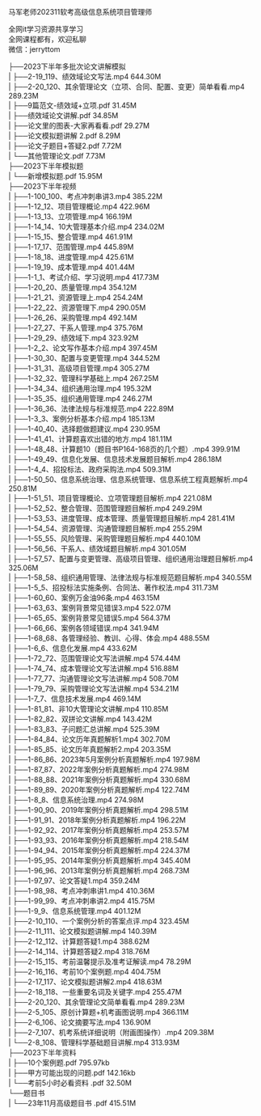 马军老师202311软考高级信息系统项目管理师

全网it学习资源共享学习<br>全网课程都有，欢迎私聊<br>微信：jerryttom<br>

├──2023下半年多批次论文讲解模拟<br> | ├──2-19_119、绩效域论文写法.mp4 644.30M<br> | ├──2-20_120、其余管理论文（立项、合同、配置、变更）简单看看.mp4 289.23M<br> | ├──9篇范文-绩效域+立项.pdf 31.45M<br> | ├──绩效域论文讲解.pdf 34.85M<br> | ├──论文里的图表-大家再看看.pdf 29.27M<br> | ├──论文模拟题讲解 2.pdf 8.29M<br> | ├──论文子题目+答疑2.pdf 7.72M<br> | └──其他管理论文.pdf 7.73M<br> ├──2023下半年模拟题<br> | └──新增模拟题.pdf 15.95M<br> ├──2023下半年视频<br> | ├──1-100_100、考点冲刺串讲3.mp4 385.22M<br> | ├──1-12_12、项目管理概论.mp4 422.96M<br> | ├──1-13_13、立项管理.mp4 166.19M<br> | ├──1-14_14、10大管理基本介绍.mp4 234.02M<br> | ├──1-15_15、整合管理.mp4 461.91M<br> | ├──1-17_17、范围管理.mp4 445.89M<br> | ├──1-18_18、进度管理.mp4 425.61M<br> | ├──1-19_19、成本管理.mp4 401.44M<br> | ├──1-1_1、考试介绍、学习说明.mp4 417.73M<br> | ├──1-20_20、质量管理.mp4 354.12M<br> | ├──1-21_21、资源管理上.mp4 254.24M<br> | ├──1-22_22、资源管理下.mp4 290.05M<br> | ├──1-26_26、采购管理.mp4 492.14M<br> | ├──1-27_27、干系人管理.mp4 375.76M<br> | ├──1-29_29、绩效域下.mp4 323.92M<br> | ├──1-2_2、论文写作基本介绍.mp4 397.45M<br> | ├──1-30_30、配置与变更管理.mp4 344.52M<br> | ├──1-31_31、高级项目管理.mp4 305.27M<br> | ├──1-32_32、管理科学基础上.mp4 267.25M<br> | ├──1-34_34、组织通用治理.mp4 195.32M<br> | ├──1-35_35、组织通用管理.mp4 246.27M<br> | ├──1-36_36、法律法规与标准规范.mp4 222.89M<br> | ├──1-3_3、案例分析基本介绍.mp4 185.13M<br> | ├──1-40_40、选择题做题建议.mp4 230.95M<br> | ├──1-41_41、计算题喜欢出错的地方.mp4 181.11M<br> | ├──1-48_48、计算题10（题目书P164-168页的几个题）.mp4 399.91M<br> | ├──1-49_49、信息化发展、信息技术发展题目解析.mp4 286.18M<br> | ├──1-4_4、招投标法、政府采购法.mp4 509.31M<br> | ├──1-50_50、信息系统治理、信息系统管理、信息系统工程真题解析.mp4 250.81M<br> | ├──1-51_51、项目管理概论、立项管理题目解析.mp4 221.08M<br> | ├──1-52_52、整合管理、范围管理题目解析.mp4 249.29M<br> | ├──1-53_53、进度管理、成本管理、质量管理题目解析.mp4 281.41M<br> | ├──1-54_54、资源管理、沟通管理题目解析.mp4 255.29M<br> | ├──1-55_55、风险管理、采购管理题目解析.mp4 440.10M<br> | ├──1-56_56、干系人、绩效域题目解析.mp4 301.05M<br> | ├──1-57_57、配置与变更管理、高级项目管理、组织通用治理题目解析.mp4 325.06M<br> | ├──1-58_58、组织通用管理、法律法规与标准规范题目解析.mp4 340.55M<br> | ├──1-5_5、招投标法实施条例、合同法、著作权法.mp4 311.73M<br> | ├──1-60_60、案例万金油96条.mp4 463.15M<br> | ├──1-63_63、案例背景常见错误3.mp4 522.07M<br> | ├──1-65_65、案例背景常见错误5.mp4 564.37M<br> | ├──1-66_66、案例各领域错误.mp4 341.94M<br> | ├──1-68_68、各管理经验、教训、心得、体会.mp4 488.55M<br> | ├──1-6_6、信息化发展.mp4 433.62M<br> | ├──1-72_72、范围管理论文写法讲解.mp4 574.44M<br> | ├──1-74_74、成本管理论文写法讲解.mp4 516.88M<br> | ├──1-77_77、沟通管理论文写法讲解.mp4 508.70M<br> | ├──1-79_79、采购管理论文写法讲解.mp4 534.21M<br> | ├──1-7_7、信息技术发展.mp4 469.14M<br> | ├──1-81_81、非10大管理论文讲解.mp4 110.85M<br> | ├──1-82_82、双拼论文讲解.mp4 143.42M<br> | ├──1-83_83、子问题汇总讲解.mp4 525.39M<br> | ├──1-84_84、论文历年真题解析1.mp4 302.70M<br> | ├──1-85_85、论文历年真题解析2.mp4 203.35M<br> | ├──1-86_86、2023年5月案例分析真题解析.mp4 197.98M<br> | ├──1-87_87、2022年案例分析真题解析.mp4 274.98M<br> | ├──1-88_88、2021年案例分析真题解析.mp4 330.68M<br> | ├──1-89_89、2020年案例分析真题解析.mp4 122.74M<br> | ├──1-8_8、信息系统治理.mp4 274.98M<br> | ├──1-90_90、2019年案例分析真题解析.mp4 298.51M<br> | ├──1-91_91、2018年案例分析真题解析.mp4 196.22M<br> | ├──1-92_92、2017年案例分析真题解析.mp4 253.57M<br> | ├──1-93_93、2016年案例分析真题解析.mp4 218.54M<br> | ├──1-94_94、2015年案例分析真题解析.mp4 224.37M<br> | ├──1-95_95、2014年案例分析真题解析.mp4 345.40M<br> | ├──1-96_96、2013年案例分析真题解析.mp4 268.73M<br> | ├──1-97_97、论文答疑1.mp4 359.24M<br> | ├──1-98_98、考点冲刺串讲1.mp4 410.36M<br> | ├──1-99_99、考点冲刺串讲2.mp4 415.75M<br> | ├──1-9_9、信息系统管理.mp4 401.12M<br> | ├──2-10_110、一个案例分析的答案点评.mp4 323.45M<br> | ├──2-11_111、论文模拟题讲解.mp4 140.39M<br> | ├──2-12_112、计算题答疑1.mp4 388.62M<br> | ├──2-14_114、计算题答疑2.mp4 318.76M<br> | ├──2-15_115、考前温馨提示及准考证解读.mp4 78.29M<br> | ├──2-16_116、考前10个案例题.mp4 404.75M<br> | ├──2-17_117、论文模拟题讲解2.mp4 418.63M<br> | ├──2-18_118、一些重要名词及关键字.mp4 255.47M<br> | ├──2-20_120、其余管理论文简单看看.mp4 289.23M<br> | ├──2-5_105、原创计算题+机考画图说明.mp4 366.11M<br> | ├──2-6_106、论文摘要写法.mp4 136.90M<br> | ├──2-7_107、机考系统详细说明（附画图操作）.mp4 209.38M<br> | └──2-8_108、管理科学基础题目讲解.mp4 313.93M<br> ├──2023下半年资料<br> | ├──10个案例题.pdf 795.97kb<br> | ├──甲方可能出现的问题.pdf 142.16kb<br> | └──考前5小时必看资料 .pdf 32.50M<br> └──题目书<br> | └──23年11月高级题目书 .pdf 415.51M